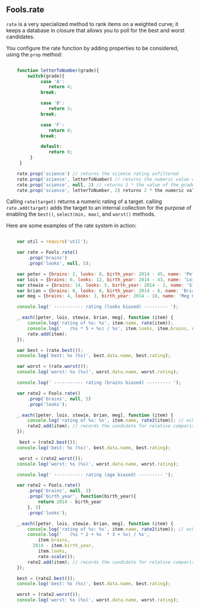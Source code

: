 ## Fools.rate

`rate` is a very specialized method to rank items on a weighted curve; it keeps a database
in closure that allows you to poll for the best and worst candidates.

You configure the rate function by adding properties to be considered, using the `prop` method:

``` javascript

    function letterToNumber(grade){
        switch(grade){
             case 'A':
                return 4;
             break;

             case 'B':
                return 3;
             break;

             case 'F':
                return 0;
             break;

             default:
                return 0;
         }
     }

    rate.prop('science') // returns the science rating unfiltered
    rate.prop('science', letterToNumber) // returns the numeric value of a letter grade
    rate.prop('science', null, 2) // returns 2 * the value of the grade
    rate.prop('science', letterToNumber, 2) returns 2 * the numeric value of a letter grade

```

Calling `rate(target)` returns a numeric rating of a target.
calling `rate.add(target)` adds the target to an internal collection for the purpose
of enabling the `best()`, `select(min, max)`, and `worst()` methods.

Here are some examples of the rate system in action:

``` javascript

    var util = require('util');

    var rate = Fools.rate()
        .prop('brains')
        .prop('looks', null, 5);

    var peter = {brains: 2, looks: 8, birth_year: 2014 - 45, name: 'Peter Griffin'};
    var lois = {brains: 6, looks: 12, birth_year: 2014 - 43, name: 'Lois Griffin'};
    var stewie = {brains: 14, looks: 5, birth_year: 2014 - 2, name: 'Stewie Griffin'};
    var brian = {brains: 8, looks: 6, birth_year: 2014 - 8, name: 'Brian Griffin'};
    var meg = {brains: 4, looks: 3, birth_year: 2014 - 16, name: 'Meg Griffin'};

    console.log(' ----------- rating (looks biased) --------- ');

    _.each([peter, lois, stewie, brian, meg], function (item) {
        console.log('rating of %s: %s', item.name, rate(item));
        console.log('   (%s * 5 + %s) / %s', item.looks, item.brains, rate.scale());
        rate.add(item);
    });

    var best = (rate.best());
    console.log('best: %s (%s)', best.data.name, best.rating);

    var worst = (rate.worst());
    console.log('worst: %s (%s)', worst.data.name, worst.rating);

    console.log(' ----------- rating (brains biased) --------- ');

    var rate2 = Fools.rate()
        .prop('brains', null, 5)
        .prop('looks');

    _.each([peter, lois, stewie, brian, meg], function (item) {
        console.log('rating of %s: %s', item.name, rate2(item)); // echoes the rating but doesn't record the candidate
        rate2.add(item); // records the candidate for relative comparison
    });

     best = (rate2.best());
    console.log('best: %s (%s)', best.data.name, best.rating);

     worst = (rate2.worst());
    console.log('worst: %s (%s)', worst.data.name, worst.rating);

    console.log(' ----------- rating (age biased) --------- ');

    var rate2 = Fools.rate()
        .prop('brains', null, 2)
        .prop('birth_year', function(birth_year){
            return 2014 - birth_year
        }, 3)
        .prop('looks');

    _.each([peter, lois, stewie, brian, meg], function (item) {
        console.log('rating of %s: %s', item.name, rate2(item)); // echoes the rating but doesn't record the candidate
        console.log('   (%s * 2 + %s  * 3 + %s) / %s',
            item.brains,
          2014 - item.birth_year,
            item.looks,
            rate.scale());
        rate2.add(item); // records the candidate for relative comparison
    });

    best = (rate2.best());
    console.log('best: %s (%s)', best.data.name, best.rating);

    worst = (rate2.worst());
    console.log('worst: %s (%s)', worst.data.name, worst.rating);

```